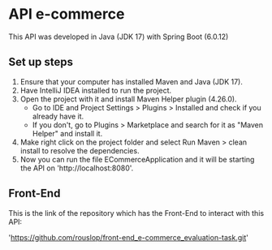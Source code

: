 # API e-commerce

This API was developed in Java (JDK 17) with Spring Boot (6.0.12)

## Set up steps

1. Ensure that your computer has installed Maven and Java (JDK 17).
2. Have IntelliJ IDEA installed to run the project.
3. Open the project with it and install Maven Helper plugin (4.26.0).
   - Go to IDE and Project Settings > Plugins > Installed and check if you already have it.
   - If you don't, go to Plugins > Marketplace and search for it as "Maven Helper" and install it.
5. Make right click on the project folder and select Run Maven > clean install to resolve the dependencies.
6. Now you can run the file ECommerceApplication and it will be starting the API on 'http://localhost:8080'.

## Front-End

This is the link of the repository which has the Front-End to interact with this API:

'https://github.com/rouslop/front-end_e-commerce_evaluation-task.git'
